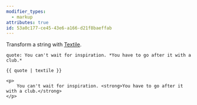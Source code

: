 ```yaml
---
modifier_types:
  - markup
attributes: true
id: 53a0c177-ce45-43e6-a166-d21f8baeffab
---
```

Transform a string with [Textile][textile].

```.language-yaml
quote: You can't wait for inspiration. *You have to go after it with a club.*

```

```
{{ quote | textile }}
```

```.language-output
<p>
    You can't wait for inspiration. <strong>You have to go after it with a club.</strong>
</p>
```

[textile]: http://demo.textilewiki.com/theme-default/

